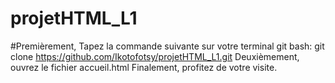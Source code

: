 # projetHTML_L1
#Premièrement, Tapez la commande suivante sur votre terminal git bash: git clone https://github.com/Ikotofotsy/projetHTML_L1.git
Deuxièmement, ouvrez le fichier accueil.html
Finalement, profitez de votre visite.
